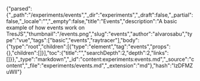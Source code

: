 {"parsed":{"_path":"/experiments/events","_dir":"experiments","_draft":false,"_partial":false,"_locale":"","_empty":false,"title":"Events","description":"A basic example of how events work on TresJS","thumbnail":"/events.png","slug":"events","author":"alvarosabu","type":"vue","tags":["basic","events","raytracer"],"body":{"type":"root","children":[{"type":"element","tag":"events","props":{},"children":[]}],"toc":{"title":"","searchDepth":2,"depth":2,"links":[]}},"_type":"markdown","_id":"content:experiments:events.md","_source":"content","_file":"experiments/events.md","_extension":"md"},"hash":"lzDFMZuWIl"}